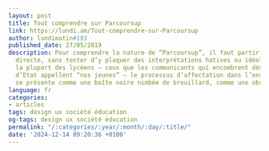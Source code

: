 ```yaml
---
layout: post
title: Tout comprendre sur Parcoursup
link: https://lundi.am/Tout-comprendre-sur-Parcoursup
author: lundimatin#193
published_date: 27/05/2019
description: Pour comprendre la nature de “Parcoursup”, il faut partir de l’expérience
  directe, sans tenter d’y plaquer des interprétations hatives ou idéologiques. Pour
  la plupart des lycéens — ceux que les communicants qui encombrent désormais l’appareil
  d’Etat appellent “nos jeunes” — le processus d’affectation dans l’enseignement supérieur
  se présente comme une boîte noire nimbée de brouillard, comme une obscure Machine.
language: fr
categories:
- articles
tags: design ux société éducation
og-tags: design ux société éducation
permalink: "/:categories/:year/:month/:day/:title/"
date: '2024-12-14 09:20:36 +0100'
---
```

